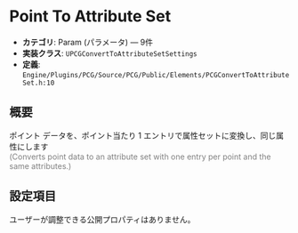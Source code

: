 # Point To Attribute Set

- **カテゴリ**: Param (パラメータ) — 9件
- **実装クラス**: `UPCGConvertToAttributeSetSettings`
- **定義**: `Engine/Plugins/PCG/Source/PCG/Public/Elements/PCGConvertToAttributeSet.h:10`

## 概要

ポイント データを、ポイント当たり 1 エントリで属性セットに変換し、同じ属性にします<br><span style='color:gray'>(Converts point data to an attribute set with one entry per point and the same attributes.)</span>

## 設定項目


ユーザーが調整できる公開プロパティはありません。
